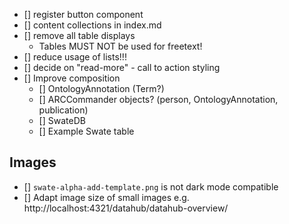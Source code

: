 - [] register button component
- [] content collections in index.md
- [] remove all table displays
  - Tables MUST NOT be used for freetext!
- [] reduce usage of lists!!!
- [] decide on "read-more" - call to action styling
- [] Improve composition
  - [] OntologyAnnotation (Term?)
  - [] ARCCommander objects? (person, OntologyAnnotation, publication)
  - [] SwateDB
  - [] Example Swate table

## Images

- [] `swate-alpha-add-template.png` is not dark mode compatible
- [] Adapt image size of small images e.g. http://localhost:4321/datahub/datahub-overview/

